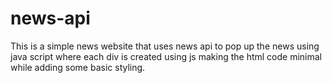 # news-api
This is a simple news website that uses news api to pop up the news using java script where each div is created using js making the html code minimal while adding some basic styling.
